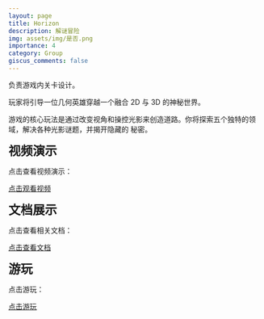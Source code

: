 ```yaml
---
layout: page
title: Horizon
description: 解谜冒险
img: assets/img/是否.png
importance: 4
category: Group
giscus_comments: false
---
```


负责游戏内关卡设计。

玩家将引导一位几何英雄穿越一个融合 2D 与 3D 的神秘世界。

游戏的核心玩法是通过改变视角和操控光影来创造道路。你将探索五个独特的领域，解决各种光影谜题，并揭开隐藏的
秘密。

<!-- 添加视频链接 -->
<strong style="font-size: 24px;">视频演示</strong>
<p>点击查看视频演示：</p>
<a href="https://www.youtube.com/watch?v=G1Gl2b9VanE" target="_blank" class="btn btn-primary">点击观看视频</a>

<!-- 添加视频链接 -->
<strong style="font-size: 24px;">文档展示</strong>
<p>点击查看相关文档：</p>
<a href="https://docs.google.com/document/d/1R0YvzjrWh_jcufPlvlrj0oheinpq5NDf0djN81r5A14/edit?usp=sharing" target="_blank" class="btn btn-primary">点击查看文档</a>

<!-- 添加视频链接 -->
<strong style="font-size: 24px;">游玩</strong>
<p>点击游玩：</p>
<a href="https://mingx1.itch.io/horizon" target="_blank" class="btn btn-primary">点击游玩</a>